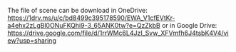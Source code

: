 The file of scene can be download in OneDrive: https://1drv.ms/u/c/bd8499c395178590/EWA_V1cfEVtKr-a4ehx2zLgBl0ONuFKQhi9-3_65ANK0tw?e=QzZkbB or in Google Drive: https://drive.google.com/file/d/1rrWMc6L4JzI_Svw_XFVmfh6J4tsbK4V4/view?usp=sharing

